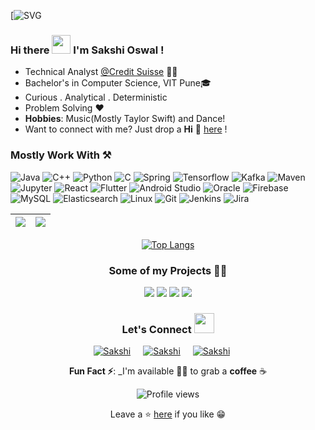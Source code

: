 [![SVG](https://github.com/sakshi170920/sakshi170920/assets/53859329/299d7f33-0072-44f6-9ade-5dbbcdac3f00) 

### Hi there <img src="https://raw.githubusercontent.com/MartinHeinz/MartinHeinz/master/wave.gif" width="30px"> I'm Sakshi Oswal !

* Technical Analyst [@Credit Suisse](https://www.linkedin.com/company/credit-suisse/) 👨‍💻
* Bachelor's in Computer Science, VIT Pune🎓
* Curious . Analytical . Deterministic
* Problem Solving ❤
* **Hobbies**: Music(Mostly Taylor Swift) and Dance!
* Want to connect with me? Just drop a **Hi** 👋 [here](https://www.linkedin.com/in/sakshi-oswal/) ! 

### Mostly Work With ⚒

![Java](https://img.shields.io/static/v1?style=for-the-badge&message=Java&color=007396&logo=Java&logoColor=FFFFFF&label=)
![C++](https://img.shields.io/static/v1?style=for-the-badge&message=C%2B%2B&color=00599C&logo=C%2B%2B&logoColor=FFFFFF&label=)
![Python](https://img.shields.io/badge/Python-FFD43B?style=for-the-badge&logo=python&logoColor=blue)
![C](https://img.shields.io/static/v1?style=for-the-badge&message=C+Language&color=222222&logo=C&logoColor=A8B9CC&label=)
![Spring](https://img.shields.io/badge/Spring-6DB33F?style=for-the-badge&logo=spring&logoColor=white)
![Tensorflow](https://img.shields.io/badge/TensorFlow-FF6F00?style=for-the-badge&logo=tensorflow&logoColor=white)
![Kafka](https://img.shields.io/badge/Apache_Kafka-231F20?style=for-the-badge&logo=apache-kafka&logoColor=white)
![Maven](https://img.shields.io/badge/apache_maven-C71A36?style=for-the-badge&logo=apachemaven&logoColor=white)
![Jupyter](https://img.shields.io/badge/Jupyter-F37626.svg?&style=for-the-badge&logo=Jupyter&logoColor=white)
![React](https://img.shields.io/badge/React-20232A?style=for-the-badge&logo=react&logoColor=61DAFB)
![Flutter](https://img.shields.io/badge/Flutter-02569B?style=for-the-badge&logo=flutter&logoColor=white)
![Android Studio](https://img.shields.io/static/v1?style=for-the-badge&message=Android+Studio&color=222222&logo=Android+Studio&logoColor=3DDC84&label=)
![Oracle](https://img.shields.io/badge/Oracle-F80000?style=for-the-badge&logo=Oracle&logoColor=white)
![Firebase](https://img.shields.io/static/v1?style=for-the-badge&message=Firebase&color=222222&logo=Firebase&logoColor=FFCA28&label=)
![MySQL](https://img.shields.io/static/v1?style=for-the-badge&message=MySQL&color=4479A1&logo=MySQL&logoColor=FFFFFF&label=)
![Elasticsearch](https://img.shields.io/badge/Elastic_Search-005571?style=for-the-badge&logo=elasticsearch&logoColor=white)
![Linux](https://img.shields.io/badge/Linux-FCC624?style=for-the-badge&logo=linux&logoColor=black)
![Git](https://img.shields.io/badge/GIT-E44C30?style=for-the-badge&logo=git&logoColor=white)
![Jenkins](https://img.shields.io/badge/Jenkins-D24939?style=for-the-badge&logo=Jenkins&logoColor=white)
![Jira](https://img.shields.io/badge/Jira-0052CC?style=for-the-badge&logo=Jira&logoColor=white)

|<img src="https://github-readme-stats.vercel.app/api?username=sakshi170920&&show_icons=true&count_private=true&include_all_commits=true&&theme=tokyonight"/>|<img src="https://github-readme-streak-stats.herokuapp.com/?user=sakshi170920&count_private=true&include_all_commits=true&&theme=tokyonight"/>|
|---|---|
<div align="center">

[![Top Langs](https://github-readme-stats.vercel.app/api/top-langs/?username=sakshi170920&layout=compact&theme=midnight-purple)](https://github.com/sakshi170920)
</div>
<div align="center">

### Some of my Projects 👨‍💻
</div>
<div  align="center">
    <img src="https://github-readme-stats.vercel.app/api/pin/?username=TY-Projects&repo=MOS-Operating-System&show_icons=true&theme=great-gatsby" >
  <img src="https://github-readme-stats.vercel.app/api/pin/?username=sakshi170920&repo=Movie-Recommendation-System&show_icons=true&theme=great-gatsby" > 
  <img src="https://github-readme-stats.vercel.app/api/pin/?username=sakshi170920&repo=Pcos-App&show_icons=true&theme=great-gatsby" >
  <img src="https://github-readme-stats.vercel.app/api/pin/?username=sakshi170920&repo=IBM-fhe-toolkit-Genome&show_icons=true&theme=great-gatsby">

</di>

### Let's Connect <img src="https://raw.githubusercontent.com/ShahriarShafin/ShahriarShafin/main/Assets/handshake.gif" height="32px">

<div style="display:flex; justify-content:center;margin-bottom:10px">
 <a href="https://www.linkedin.com/in/jaydip-dey-8a90221b2/" target="_blank">
<img src=https://img.shields.io/badge/linkedin-%231E77B5.svg?&style=for-the-badge&logo=linkedin&logoColor=white alt=Sakshi Oswal linkedin style="margin-right: 20px;" />
</a>
 
 <a href="https://github.com/sakshi170920" target="_blank">
<img src=https://img.shields.io/badge/GitHub-100000?style=for-the-badge&logo=github&logoColor=white alt=Sakshi Oswal GitHub style="margin-right: 20px;" />
</a>

 <a href="mailto:sakshi.oswal90@gmail.com" target="_blank">
<img src=https://img.shields.io/badge/Gmail-D14836?style=for-the-badge&logo=gmail&logoColor=white alt=Sakshi Oswal GitHub style="margin-right: 20px;" />
</a>
     
</div>  

**Fun Fact ⚡**: _I'm available 🙋‍♂️ to grab a **coffee** ☕


![Profile views](https://komarev.com/ghpvc/?username=sakshi170920&label=Profile%20views&color=0e75b6&style=flat)


Leave a ⭐ [here](https://github.com/jaydip1235/sakshi170920) if you like 😁
